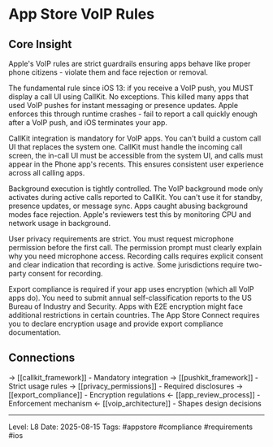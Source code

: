 # App Store VoIP Rules

## Core Insight
Apple's VoIP rules are strict guardrails ensuring apps behave like proper phone citizens - violate them and face rejection or removal.

The fundamental rule since iOS 13: if you receive a VoIP push, you MUST display a call UI using CallKit. No exceptions. This killed many apps that used VoIP pushes for instant messaging or presence updates. Apple enforces this through runtime crashes - fail to report a call quickly enough after a VoIP push, and iOS terminates your app.

CallKit integration is mandatory for VoIP apps. You can't build a custom call UI that replaces the system one. CallKit must handle the incoming call screen, the in-call UI must be accessible from the system UI, and calls must appear in the Phone app's recents. This ensures consistent user experience across all calling apps.

Background execution is tightly controlled. The VoIP background mode only activates during active calls reported to CallKit. You can't use it for standby, presence updates, or message sync. Apps caught abusing background modes face rejection. Apple's reviewers test this by monitoring CPU and network usage in background.

User privacy requirements are strict. You must request microphone permission before the first call. The permission prompt must clearly explain why you need microphone access. Recording calls requires explicit consent and clear indication that recording is active. Some jurisdictions require two-party consent for recording.

Export compliance is required if your app uses encryption (which all VoIP apps do). You need to submit annual self-classification reports to the US Bureau of Industry and Security. Apps with E2E encryption might face additional restrictions in certain countries. The App Store Connect requires you to declare encryption usage and provide export compliance documentation.

## Connections
→ [[callkit_framework]] - Mandatory integration
→ [[pushkit_framework]] - Strict usage rules
→ [[privacy_permissions]] - Required disclosures
→ [[export_compliance]] - Encryption regulations
← [[app_review_process]] - Enforcement mechanism
← [[voip_architecture]] - Shapes design decisions

---
Level: L8
Date: 2025-08-15
Tags: #appstore #compliance #requirements #ios